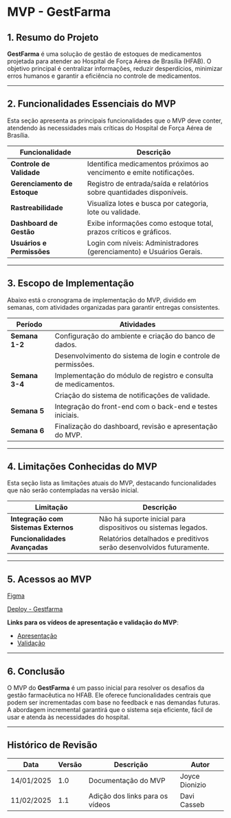 # MVP - GestFarma

## 1. Resumo do Projeto
**GestFarma** é uma solução de gestão de estoques de medicamentos projetada para atender ao Hospital de Força Aérea de Brasília (HFAB). O objetivo principal é centralizar informações, reduzir desperdícios, minimizar erros humanos e garantir a eficiência no controle de medicamentos.

---

## 2. Funcionalidades Essenciais do MVP
Esta seção apresenta as principais funcionalidades que o MVP deve conter, atendendo às necessidades mais críticas do Hospital de Força Aérea de Brasília.

| Funcionalidade            | Descrição                                                                 |
|---------------------------|---------------------------------------------------------------------------|
| **Controle de Validade**  | Identifica medicamentos próximos ao vencimento e emite notificações.     |
| **Gerenciamento de Estoque** | Registro de entrada/saída e relatórios sobre quantidades disponíveis.  |
| **Rastreabilidade**       | Visualiza lotes e busca por categoria, lote ou validade.                 |
| **Dashboard de Gestão**   | Exibe informações como estoque total, prazos críticos e gráficos.        |
| **Usuários e Permissões** | Login com níveis: Administradores (gerenciamento) e Usuários Gerais.     |

---

## 3. Escopo de Implementação
Abaixo está o cronograma de implementação do MVP, dividido em semanas, com atividades organizadas para garantir entregas consistentes.

| Período        | Atividades                                                                 |
|----------------|-----------------------------------------------------------------------------|
| **Semana 1-2** | Configuração do ambiente e criação do banco de dados.                      |
|                | Desenvolvimento do sistema de login e controle de permissões.             |
| **Semana 3-4** | Implementação do módulo de registro e consulta de medicamentos.            |
|                | Criação do sistema de notificações de validade.                           |
| **Semana 5**   | Integração do front-end com o back-end e testes iniciais.                  |
| **Semana 6**   | Finalização do dashboard, revisão e apresentação do MVP.                  |

---

## 4. Limitações Conhecidas do MVP
Esta seção lista as limitações atuais do MVP, destacando funcionalidades que não serão contempladas na versão inicial.

| Limitação                        | Descrição                                                      |
|----------------------------------|---------------------------------------------------------------|
| **Integração com Sistemas Externos** | Não há suporte inicial para dispositivos ou sistemas legados. |
| **Funcionalidades Avançadas**    | Relatórios detalhados e preditivos serão desenvolvidos futuramente. |

---

## 5. Acessos ao MVP

[Figma](https://www.figma.com/proto/RBAQHRsuxnxeZzGXXKtfiX/Requisitores?node-id=617-347&p=f&t=kk1mFfLwaZ0dad84-1&scaling=min-zoom&content-scaling=fixed&page-id=1669%3A162202 )

[Deploy - Gestfarma](https://gestfarma-1bba0ecf6316.herokuapp.com/login)

**Links para os vídeos de apresentação e validação do MVP**:
- [Apresentação](https://youtu.be/EzzUxN7gFM4)
- [Validação](https://youtu.be/hQPfbvPfkq4)
---

## 6. Conclusão
O MVP do **GestFarma** é um passo inicial para resolver os desafios da gestão farmacêutica no HFAB. Ele oferece funcionalidades centrais que podem ser incrementadas com base no feedback e nas demandas futuras. A abordagem incremental garantirá que o sistema seja eficiente, fácil de usar e atenda às necessidades do hospital.

---


## Histórico de Revisão

| **Data**       | **Versão** | **Descrição**                                                     | **Autor**                                                                                      |
|----------------|------------|-------------------------------------------------------------------|------------------------------------------------------------------------------------------------|
| 14/01/2025     | 1.0        | Documentação do MVP | Joyce Dionizio |
| 11/02/2025     | 1.1        | Adição dos links para os vídeos | Davi Casseb |
